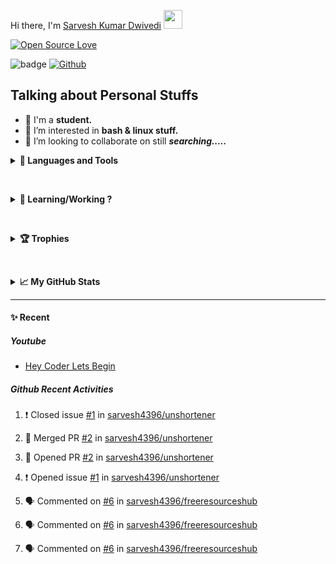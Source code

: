 <!-- markdownlint-disable MD041 MD033 MD001 -->

Hi there, I'm [Sarvesh Kumar Dwivedi](https://github.com/sarvesh4396)
<img src="https://camo.githubusercontent.com/e8e7b06ecf583bc040eb60e44eb5b8e0ecc5421320a92929ce21522dbc34c891/68747470733a2f2f6d656469612e67697068792e636f6d2f6d656469612f6876524a434c467a6361737252346961377a2f67697068792e676966" width="30" height="30">

[![Open Source Love](https://badges.frapsoft.com/os/v1/open-source.svg?v=103)](https://github.com/ellerbrock/open-source-badges/)
&nbsp; <!-- line break -->

![badge](https://visitor-badge.laobi.icu/badge?page_id=sarvesh4396.sarvesh4396)
[![Github](https://img.shields.io/github/followers/sarvesh4396?label=Follow&style=social)](https://github.com/sarvesh4396)

## Talking about Personal Stuffs

- 🏢 I'm a **student.**
- 👀 I’m interested in **bash & linux stuff.**
- 💞️ I’m looking to collaborate on still **_searching....._**

<details>
<summary><strong>🧰 Languages and Tools</strong></summary>
&nbsp;  <!-- line break -->

<p align="center">
<img src="https://raw.githubusercontent.com/github/explore/80688e429a7d4ef2fca1e82350fe8e3517d3494d/topics/python/python.png" width="50" height="50">
<img src="https://tinyurl.com/rr23ssu8" width="50" height="50">
<img src="https://raw.githubusercontent.com/github/explore/80688e429a7d4ef2fca1e82350fe8e3517d3494d/topics/c/c.png" width="50" height="50">
<img src="https://raw.githubusercontent.com/github/explore/80688e429a7d4ef2fca1e82350fe8e3517d3494d/topics/dart/dart.png" width="50" height="50">
<img src="https://raw.githubusercontent.com/github/explore/80688e429a7d4ef2fca1e82350fe8e3517d3494d/topics/flutter/flutter.png" width="50" height="50">
<img src="https://raw.githubusercontent.com/github/explore/80688e429a7d4ef2fca1e82350fe8e3517d3494d/topics/visual-studio-code/visual-studio-code.png" width="50" height="50">
<img src="https://raw.githubusercontent.com/github/explore/80688e429a7d4ef2fca1e82350fe8e3517d3494d/topics/android/android.png" width="50" height="50">
<img src="https://raw.githubusercontent.com/github/explore/80688e429a7d4ef2fca1e82350fe8e3517d3494d/topics/mysql/mysql.png" width="50" height="50">
<img src="https://raw.githubusercontent.com/github/explore/80688e429a7d4ef2fca1e82350fe8e3517d3494d/topics/sql/sql.png" width="50" height="50">
<img src="https://raw.githubusercontent.com/github/explore/80688e429a7d4ef2fca1e82350fe8e3517d3494d/topics/git/git.png" width="50" height="50">
<img src="https://raw.githubusercontent.com/github/explore/78df643247d429f6cc873026c0622819ad797942/topics/github/github.png" width="50" height="50">
<img src="https://raw.githubusercontent.com/github/explore/80688e429a7d4ef2fca1e82350fe8e3517d3494d/topics/terminal/terminal.png" width="50" height="50">
<img src="https://raw.githubusercontent.com/github/explore/80688e429a7d4ef2fca1e82350fe8e3517d3494d/topics/linux/linux.png" width="50" height="50">
<img src="https://raw.githubusercontent.com/github/explore/80688e429a7d4ef2fca1e82350fe8e3517d3494d/topics/bash/bash.png" width="50" height="50">
</p>

</details>

&nbsp; <!-- line break -->

<details>
<summary><strong>🌱 Learning/Working ?</strong></summary>&nbsp;  <!-- line break -->

- Flutter
- AI and ML
- Frontend Development
<!-- - Building: [GitFolio](https://github.com/sarvesh4396/GitFolio) -->

</details>

&nbsp; <!-- line break -->

<details>
<summary><strong>🏆 Trophies</strong></summary>
&nbsp;  <!-- line break -->

[![trophy](https://github-profile-trophy.vercel.app/?username=sarvesh4396)](https://github.com/ryo-ma/github-profile-trophy)

</details>

&nbsp; <!-- line break -->

<details>

<summary>
<strong>📈 My GitHub Stats</strong></summary>&nbsp;  <!-- line break -->

![Sarvesh4396's github stats](https://github-readme-stats.vercel.app/api?username=sarvesh4396&show_icons=true&hide_border=true&&count_private=true&hide_border=true&title_color=000)
![Top Langs](https://github-readme-stats.vercel.app/api/top-langs/?username=sarvesh4396&layout=compact&hide_border=true&title_color=000&langs_count=8)

![GitHub Streak](https://github-readme-streak-stats.herokuapp.com?user=sarvesh4396&theme=flag-india&hide_border=true&ring=DD2727&sideNums=100303B8&stroke=DD2727)

</details>

---

#### ✨ Recent

##### Youtube

<!-- YOUTUBE:START -->
- [Hey Coder Lets Begin](https://www.youtube.com/watch?v=ixWx_DqGTb0)
<!-- YOUTUBE:END -->

##### Github Recent Activities

<!--START_SECTION:activity-->

1. ❗️ Closed issue [#1](https://github.com/sarvesh4396/unshortener/issues/1) in [sarvesh4396/unshortener](https://github.com/sarvesh4396/unshortener)

2. 🎉 Merged PR [#2](https://github.com/sarvesh4396/unshortener/pull/2) in [sarvesh4396/unshortener](https://github.com/sarvesh4396/unshortener)

3. 💪 Opened PR [#2](https://github.com/sarvesh4396/unshortener/pull/2) in [sarvesh4396/unshortener](https://github.com/sarvesh4396/unshortener)

4. ❗️ Opened issue [#1](https://github.com/sarvesh4396/unshortener/issues/1) in [sarvesh4396/unshortener](https://github.com/sarvesh4396/unshortener)

5. 🗣 Commented on [#6](https://github.com/sarvesh4396/freeresourceshub/issues/6) in [sarvesh4396/freeresourceshub](https://github.com/sarvesh4396/freeresourceshub)

6. 🗣 Commented on [#6](https://github.com/sarvesh4396/freeresourceshub/issues/6) in [sarvesh4396/freeresourceshub](https://github.com/sarvesh4396/freeresourceshub)

7. 🗣 Commented on [#6](https://github.com/sarvesh4396/freeresourceshub/issues/6) in [sarvesh4396/freeresourceshub](https://github.com/sarvesh4396/freeresourceshub)
<!--END_SECTION:activity-->

<!---
sarvesh4396/sarvesh4396 is a ✨ special ✨ repository because its `README.md` (this file) appears on your GitHub profile.
You can click the Preview link to take a look at your changes.
--->
